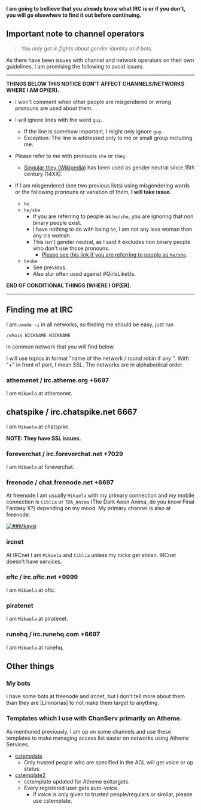 <!DOCTYPE html>
<html>
<head>
<meta charset="UTF-8" />
<!-- <meta http-equiv="refresh" content="60" /> -->
<meta name="description" content="How do you find me at IRC." />
<meta name="author" content="Mikaela Suomalainen" />
<link rel="canonical" href="https://mkaysi.github.io/pages/irc.html">
<title>Where to find me at IRC?</title>
<link rel="stylesheet" type="text/css" href="../css.css" />
</head>
<body>

**I am going to bellieve that you already know what IRC is or if you 
don't, you will go elsewhere to find it out before continuing.**

## Important note to channel operators

<!-- This applies to MRA (cis)het transphobic, transmisogynist etc. 
people. If you aren't one, just skip this. -->

> *You only get in fights about gender identity and bots.*

As there have been issues with channel and network operators on their own 
guidelines, I am promising the following to avoid issues.

<hr/>

**THINGS BELOW THIS NOTICE DON'T AFFECT CHANNELS/NETWORKS WHERE I AM 
OP(ER).**

* I won't comment when other people are misgendered or wrong pronouns are 
used about them.
* I will ignore lines with the word `guy`.
    * If the line is somehow important, I might only ignore `guy`.
    * Exception: The line is addressed only to me or small group including 
    me.

* Please refer to me with pronouns `she` or `they`.
    * [Singular they (Wikipedia)](https://en.wikipedia.org/wiki/Gender-specific_and_gender-neutral_pronouns#Singular_they) has been used as gender 
    neutral since 15th century (14XX).

* If I am misgendered (see two previous lists) using misgendering words or 
the following pronouns or variation of them, **I will take issue.**
    * `he`
    * `he/she`
        * If you are referring to people as `he/she`, you are ignoring 
        that non binary people exist.
        * I have nothing to do with being `he`, I am not any less woman 
        than any cis woman.
        * This isn't gender neutral, as I said it excludes non binary 
        people who don't use those pronouns.
            * [Please see this link if you are referring to people as `he/she`](https://en.wikipedia.org/wiki/Gender-specific_and_gender-neutral_pronouns#Singular_they).
    * `heshe`
        * See previous.
        * Also slur often used against \#GirlsLikeUs.

**END OF CONDITIONAL THINGS (WHERE I OP(ER).**

<hr/>

## Finding me at IRC

I am `umode -i` in all networks, so finding me should be easy, just run

```
/whois NICKNAME NICKNAME
```

in common network that you will find below.

I will use topics in format "name of the network / round robin if any <port>". With "+" in front of port, I mean SSL.
The networks are in alphabedical order.

### athemenet / irc.atheme.org +6697

I am `Mikaela` at athemenet.

## chatspike / irc.chatspike.net 6667

I am `Mikaela` at chatspike.

**NOTE: They have SSL issues.**

### foreverchat / irc.foreverchat.net +7029 

I am `Mikaela` at foreverchat.

### freenode / chat.freenode.net +6697

At freenode I am usually `Mikaela` with my primary connection and my mobile 
connection is `Ciblia` or `TDA_Anima` (The Dark Aeon Anima, do you know 
Final Fantasy X?) depending on my mood. My primary channel is also at 
freenode.

[![##Mkaysi](https://kiwiirc.com/buttons/chat.freenode.net/%23Mikaela.png)](https://kiwiirc.com/client/chat.freenode.net:+6697/##Mikaela)

<!--
### irccloud / irc.irccloud.com +6697

I am `Mikaela` at IRCCloud.
-->

### ircnet

At IRCnet I am `Mikaela` and `Ciblia` unless my nicks get stolen. IRCnet 
doesn't have services.

### oftc / irc.oftc.net +9999

I am `Mikaela` at oftc.

### piratenet 

I am `Mikaela` at piratenet.

### runehq / irc.runehq.com +6697

I am `Mikaela` at runehq.

## Other things

### My bots

I have some bots at freenode and ircnet, but I don't tell more about them 
than they are [Limnorias] to not make them target to anything.

### Templates which I use with ChanServ primarily on Atheme.

As mentioned previously, I am op on some channels and use these templates 
to make managing access list easier on networks using Atheme Services.

* [cstemplate](https://gist.github.com/Mkaysi/597c03e41a20571e10af)
    * Only trusted people who are specified in the ACL will get voice or 
    op status.
* [cstemplate2](https://gist.github.com/Mkaysi/91cc5029ab842b9129fc)
    * cstemplate updated for Atheme exttargets.
    * Every registered user gets auto-voice.
        * If voice is only given to trusted people/regulars or similar, 
        please use cstemplate.

</body>
<script>
  (function(i,s,o,g,r,a,m){i['GoogleAnalyticsObject']=r;i[r]=i[r]||function(){
    (i[r].q=i[r].q||[]).push(arguments)},i[r].l=1*new Date();a=s.createElement(o),
      m=s.getElementsByTagName(o)[0];a.async=1;a.src=g;m.parentNode.insertBefore(a,m)
        })(window,document,'script','//www.google-analytics.com/analytics.js','ga');

          ga('create', 'UA-40171169-1', 'mkaysi.github.io');
            ga('send', 'pageview');

            </script>
</html>
<!-- vim : set ft=markdown-->
